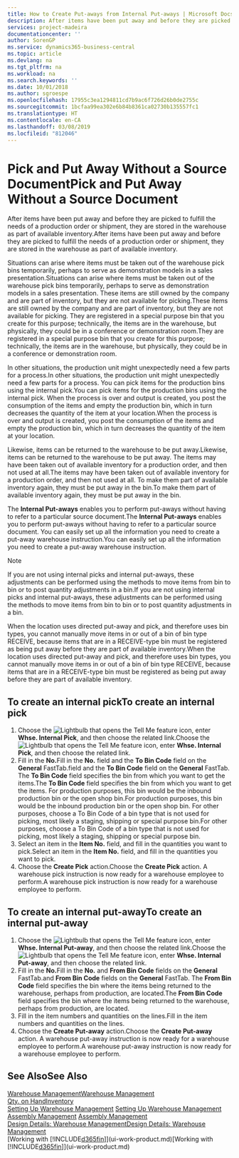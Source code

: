 ```yaml
---
title: How to Create Put-aways from Internal Put-aways | Microsoft Docs
description: After items have been put away and before they are picked to fulfill the needs of a production order or shipment, they are stored in the warehouse as part of available inventory.
services: project-madeira
documentationcenter: ''
author: SorenGP
ms.service: dynamics365-business-central
ms.topic: article
ms.devlang: na
ms.tgt_pltfrm: na
ms.workload: na
ms.search.keywords: ''
ms.date: 10/01/2018
ms.author: sgroespe
ms.openlocfilehash: 17955c3ea1294811cd7b9ac6f726d26b0de2755c
ms.sourcegitcommit: 1bcfaa99ea302e6b84b8361ca02730b135557fc1
ms.translationtype: HT
ms.contentlocale: en-CA
ms.lasthandoff: 03/08/2019
ms.locfileid: "812046"
---
```

# <a name="pick-and-put-away-without-a-source-document"></a><span data-ttu-id="e5b62-103">Pick and Put Away Without a Source Document</span><span class="sxs-lookup"><span data-stu-id="e5b62-103">Pick and Put Away Without a Source Document</span></span>
<span data-ttu-id="e5b62-104">After items have been put away and before they are picked to fulfill the needs of a production order or shipment, they are stored in the warehouse as part of available inventory.</span><span class="sxs-lookup"><span data-stu-id="e5b62-104">After items have been put away and before they are picked to fulfill the needs of a production order or shipment, they are stored in the warehouse as part of available inventory.</span></span>  

<span data-ttu-id="e5b62-105">Situations can arise where items must be taken out of the warehouse pick bins temporarily, perhaps to serve as demonstration models in a sales presentation.</span><span class="sxs-lookup"><span data-stu-id="e5b62-105">Situations can arise where items must be taken out of the warehouse pick bins temporarily, perhaps to serve as demonstration models in a sales presentation.</span></span> <span data-ttu-id="e5b62-106">These items are still owned by the company and are part of inventory, but they are not available for picking.</span><span class="sxs-lookup"><span data-stu-id="e5b62-106">These items are still owned by the company and are part of inventory, but they are not available for picking.</span></span> <span data-ttu-id="e5b62-107">They are registered in a special purpose bin that you create for this purpose; technically, the items are in the warehouse, but physically, they could be in a conference or demonstration room.</span><span class="sxs-lookup"><span data-stu-id="e5b62-107">They are registered in a special purpose bin that you create for this purpose; technically, the items are in the warehouse, but physically, they could be in a conference or demonstration room.</span></span>  

<span data-ttu-id="e5b62-108">In other situations, the production unit might unexpectedly need a few parts for a process.</span><span class="sxs-lookup"><span data-stu-id="e5b62-108">In other situations, the production unit might unexpectedly need a few parts for a process.</span></span> <span data-ttu-id="e5b62-109">You can pick items for the production bins using the internal pick.</span><span class="sxs-lookup"><span data-stu-id="e5b62-109">You can pick items for the production bins using the internal pick.</span></span> <span data-ttu-id="e5b62-110">When the process is over and output is created, you post the consumption of the items and empty the production bin, which in turn decreases the quantity of the item at your location.</span><span class="sxs-lookup"><span data-stu-id="e5b62-110">When the process is over and output is created, you post the consumption of the items and empty the production bin, which in turn decreases the quantity of the item at your location.</span></span>  

<span data-ttu-id="e5b62-111">Likewise, items can be returned to the warehouse to be put away.</span><span class="sxs-lookup"><span data-stu-id="e5b62-111">Likewise, items can be returned to the warehouse to be put away.</span></span> <span data-ttu-id="e5b62-112">The items may have been taken out of available inventory for a production order, and then not used at all.</span><span class="sxs-lookup"><span data-stu-id="e5b62-112">The items may have been taken out of available inventory for a production order, and then not used at all.</span></span> <span data-ttu-id="e5b62-113">To make them part of available inventory again, they must be put away in the bin.</span><span class="sxs-lookup"><span data-stu-id="e5b62-113">To make them part of available inventory again, they must be put away in the bin.</span></span>  

<span data-ttu-id="e5b62-114">The **Internal Put-aways** enables you to perform put-aways without having to refer to a particular source document.</span><span class="sxs-lookup"><span data-stu-id="e5b62-114">The **Internal Put-aways** enables you to perform put-aways without having to refer to a particular source document.</span></span> <span data-ttu-id="e5b62-115">You can easily set up all the information you need to create a put-away warehouse instruction.</span><span class="sxs-lookup"><span data-stu-id="e5b62-115">You can easily set up all the information you need to create a put-away warehouse instruction.</span></span>  

> [!NOTE]  
>  <span data-ttu-id="e5b62-116">If you are not using internal picks and internal put-aways, these adjustments can be performed using the methods to move items from bin to bin or to post quantity adjustments in a bin.</span><span class="sxs-lookup"><span data-stu-id="e5b62-116">If you are not using internal picks and internal put-aways, these adjustments can be performed using the methods to move items from bin to bin or to post quantity adjustments in a bin.</span></span>  
>   
>  <span data-ttu-id="e5b62-117">When the location uses directed put-away and pick, and therefore uses bin types, you cannot manually move items in or out of a bin of bin type RECEIVE, because items that are in a RECEIVE-type bin must be registered as being put away before they are part of available inventory.</span><span class="sxs-lookup"><span data-stu-id="e5b62-117">When the location uses directed put-away and pick, and therefore uses bin types, you cannot manually move items in or out of a bin of bin type RECEIVE, because items that are in a RECEIVE-type bin must be registered as being put away before they are part of available inventory.</span></span>  

## <a name="to-create-an-internal-pick"></a><span data-ttu-id="e5b62-118">To create an internal pick</span><span class="sxs-lookup"><span data-stu-id="e5b62-118">To create an internal pick</span></span>  
1.  <span data-ttu-id="e5b62-119">Choose the ![Lightbulb that opens the Tell Me feature](media/ui-search/search_small.png "Tell me what you want to do") icon, enter **Whse. Internal Pick**, and then choose the related link.</span><span class="sxs-lookup"><span data-stu-id="e5b62-119">Choose the ![Lightbulb that opens the Tell Me feature](media/ui-search/search_small.png "Tell me what you want to do") icon, enter **Whse. Internal Pick**, and then choose the related link.</span></span>  
2.  <span data-ttu-id="e5b62-120">Fill in the **No.**</span><span class="sxs-lookup"><span data-stu-id="e5b62-120">Fill in the **No.**</span></span> <span data-ttu-id="e5b62-121">field and the **To Bin Code** field on the **General** FastTab.</span><span class="sxs-lookup"><span data-stu-id="e5b62-121">field and the **To Bin Code** field on the **General** FastTab.</span></span> <span data-ttu-id="e5b62-122">The **To Bin Code** field specifies the bin from which you want to get the items.</span><span class="sxs-lookup"><span data-stu-id="e5b62-122">The **To Bin Code** field specifies the bin from which you want to get the items.</span></span> <span data-ttu-id="e5b62-123">For production purposes, this bin would be the inbound production bin or the open shop bin.</span><span class="sxs-lookup"><span data-stu-id="e5b62-123">For production purposes, this bin would be the inbound production bin or the open shop bin.</span></span> <span data-ttu-id="e5b62-124">For other purposes, choose a To Bin Code of a bin type that is not used for picking, most likely a staging, shipping or special purpose bin.</span><span class="sxs-lookup"><span data-stu-id="e5b62-124">For other purposes, choose a To Bin Code of a bin type that is not used for picking, most likely a staging, shipping or special purpose bin.</span></span>  
3.  <span data-ttu-id="e5b62-125">Select an item in the **Item No.** field, and fill in the quantities you want to pick.</span><span class="sxs-lookup"><span data-stu-id="e5b62-125">Select an item in the **Item No.** field, and fill in the quantities you want to pick.</span></span>  
4. <span data-ttu-id="e5b62-126">Choose the **Create Pick** action.</span><span class="sxs-lookup"><span data-stu-id="e5b62-126">Choose the **Create Pick** action.</span></span> <span data-ttu-id="e5b62-127">A warehouse pick instruction is now ready for a warehouse employee to perform.</span><span class="sxs-lookup"><span data-stu-id="e5b62-127">A warehouse pick instruction is now ready for a warehouse employee to perform.</span></span>  

## <a name="to-create-an-internal-put-away"></a><span data-ttu-id="e5b62-128">To create an internal put-away</span><span class="sxs-lookup"><span data-stu-id="e5b62-128">To create an internal put-away</span></span>  
1.  <span data-ttu-id="e5b62-129">Choose the ![Lightbulb that opens the Tell Me feature](media/ui-search/search_small.png "Tell me what you want to do") icon, enter **Whse. Internal Put-away**, and then choose the related link.</span><span class="sxs-lookup"><span data-stu-id="e5b62-129">Choose the ![Lightbulb that opens the Tell Me feature](media/ui-search/search_small.png "Tell me what you want to do") icon, enter **Whse. Internal Put-away**, and then choose the related link.</span></span>  
2.  <span data-ttu-id="e5b62-130">Fill in the **No.**</span><span class="sxs-lookup"><span data-stu-id="e5b62-130">Fill in the **No.**</span></span> <span data-ttu-id="e5b62-131">and **From Bin Code** fields on the **General** FastTab.</span><span class="sxs-lookup"><span data-stu-id="e5b62-131">and **From Bin Code** fields on the **General** FastTab.</span></span> <span data-ttu-id="e5b62-132">The **From Bin Code** field specifies the bin where the items being returned to the warehouse, perhaps from production, are located.</span><span class="sxs-lookup"><span data-stu-id="e5b62-132">The **From Bin Code** field specifies the bin where the items being returned to the warehouse, perhaps from production, are located.</span></span>  
3.  <span data-ttu-id="e5b62-133">Fill in the item numbers and quantities on the lines.</span><span class="sxs-lookup"><span data-stu-id="e5b62-133">Fill in the item numbers and quantities on the lines.</span></span>  
4.  <span data-ttu-id="e5b62-134">Choose the **Create Put-away** action.</span><span class="sxs-lookup"><span data-stu-id="e5b62-134">Choose the **Create Put-away** action.</span></span> <span data-ttu-id="e5b62-135">A warehouse put-away instruction is now ready for a warehouse employee to perform.</span><span class="sxs-lookup"><span data-stu-id="e5b62-135">A warehouse put-away instruction is now ready for a warehouse employee to perform.</span></span>  

## <a name="see-also"></a><span data-ttu-id="e5b62-136">See Also</span><span class="sxs-lookup"><span data-stu-id="e5b62-136">See Also</span></span>  
[<span data-ttu-id="e5b62-137">Warehouse Management</span><span class="sxs-lookup"><span data-stu-id="e5b62-137">Warehouse Management</span></span>](warehouse-manage-warehouse.md)  
[<span data-ttu-id="e5b62-138">Qty. on Hand</span><span class="sxs-lookup"><span data-stu-id="e5b62-138">Inventory</span></span>](inventory-manage-inventory.md)  
<span data-ttu-id="e5b62-139">[Setting Up Warehouse Management](warehouse-setup-warehouse.md)   </span><span class="sxs-lookup"><span data-stu-id="e5b62-139">[Setting Up Warehouse Management](warehouse-setup-warehouse.md)   </span></span>  
<span data-ttu-id="e5b62-140">[Assembly Management](assembly-assemble-items.md)  </span><span class="sxs-lookup"><span data-stu-id="e5b62-140">[Assembly Management](assembly-assemble-items.md)  </span></span>  
[<span data-ttu-id="e5b62-141">Design Details: Warehouse Management</span><span class="sxs-lookup"><span data-stu-id="e5b62-141">Design Details: Warehouse Management</span></span>](design-details-warehouse-management.md)  
<span data-ttu-id="e5b62-142">[Working with [!INCLUDE[d365fin](includes/d365fin_md.md)]](ui-work-product.md)</span><span class="sxs-lookup"><span data-stu-id="e5b62-142">[Working with [!INCLUDE[d365fin](includes/d365fin_md.md)]](ui-work-product.md)</span></span>
